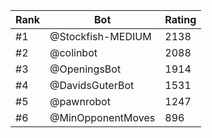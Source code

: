 Rank|Bot|Rating
---|---|---
#1|@Stockfish-MEDIUM|2138
#2|@colinbot|2088
#3|@OpeningsBot|1914
#4|@DavidsGuterBot|1531
#5|@pawnrobot|1247
#6|@MinOpponentMoves|896
